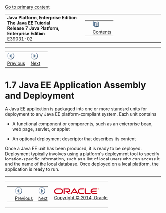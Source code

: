 [Go to primary content](#BEGIN)

<table>
<colgroup>
<col width="50%" />
<col width="50%" />
</colgroup>
<tbody>
<tr class="odd">
<td><strong>Java Platform, Enterprise Edition The Java EE Tutorial</strong><br />
<strong>Release 7 Java Platform, Enterprise Edition</strong><br />
E39031-02</td>
<td><table>
<tbody>
<tr class="odd">
<td> </td>
<td><a href="toc.md"><img src="img/toc.gif" alt="Go To Table Of Contents" /><br />
<span class="icon">Contents</span></a></td>
</tr>
</tbody>
</table></td>
</tr>
</tbody>
</table>

-----

<table>
<tbody>
<tr class="odd">
<td><a href="overview006.md"><img src="img/leftnav.gif" alt="Previous" /><br />
<span class="icon">Previous</span></a> </td>
<td><a href="overview008.md"><img src="img/rightnav.gif" alt="Next" /><br />
<span class="icon">Next</span></a></td>
<td> </td>
</tr>
</tbody>
</table>



# 1.7 Java EE Application Assembly and Deployment

A Java EE application is packaged into one or more standard units for
deployment to any Java EE platform-compliant system. Each unit contains

  - A functional component or components, such as an enterprise bean,
    web page, servlet, or applet

  - An optional deployment descriptor that describes its content

Once a Java EE unit has been produced, it is ready to be deployed.
Deployment typically involves using a platform's deployment tool to
specify location-specific information, such as a list of local users who
can access it and the name of the local database. Once deployed on a
local platform, the application is ready to run.

-----

<table style="width:66%;">
<colgroup>
<col width="33%" />
<col width="0%" />
<col width="33%" />
</colgroup>
<tbody>
<tr class="odd">
<td><table style="width:96%;">
<colgroup>
<col width="0%" />
<col width="48%" />
<col width="48%" />
</colgroup>
<tbody>
<tr class="odd">
<td> </td>
<td><a href="overview006.md"><img src="img/leftnav.gif" alt="Previous" /><br />
<span class="icon">Previous</span></a> </td>
<td><a href="overview008.md"><img src="img/rightnav.gif" alt="Next" /><br />
<span class="icon">Next</span></a></td>
</tr>
</tbody>
</table></td>
<td><img src="img/oracle.gif" alt="Oracle Logo" class="copyrightlogo" /> <a href="img/cpyr.htm"><br />
<span class="copyrightlogo">Copyright © 2014, Oracle and/or its affiliates. All rights reserved.</span></a></td>
<td><table>
<tbody>
<tr class="odd">
<td> </td>
<td><a href="toc.md"><img src="img/toc.gif" alt="Go To Table Of Contents" /><br />
<span class="icon">Contents</span></a></td>
</tr>
</tbody>
</table></td>
</tr>
</tbody>
</table>


